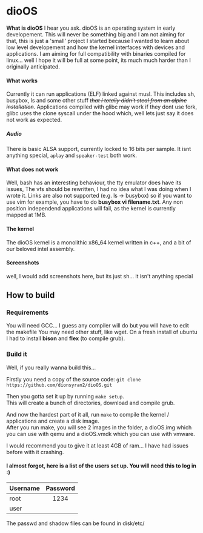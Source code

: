 # dioOS
**What is dioOS** I hear you ask. dioOS is an operating system in early developement. This will never be something big and I am not aiming for that, this is just a 'small' project I started because I wanted to learn about low level developement and how the kernel interfaces with devices and applications. I am aiming for full compatibility with binaries compiled for linux... well I hope it will be full at some point, its much much harder than I originally anticipated.

#### What works
Currently it can run applications (ELF) linked against musl. This includes sh, busybox, ls and some other stuff ~~*that I totally didn't steal from an alpine installation*~~. Applications compiled with glibc may work if they dont use fork, glibc uses the clone syscall under the hood which,
well lets just say it does not work as expected.
##### Audio
There is basic ALSA support, currently locked to 16 bits per sample. It isnt anything special, `aplay` and `speaker-test` both work.

#### What does not work
Well, bash has an interesting behaviour, the tty emulator does have its issues, The vfs should be rewritten, I had no idea what I was doing when I wrote it. Links are also not supported (e.g. ls -> busybox) so if you want to use vim for example, you have to do **busybox vi filename.txt**. Any non position independend applications will fail, as the kernel is currently mapped at 1MB.

#### The kernel
The dioOS kernel is a monolithic x86_64 kernel written in c++, and a bit of our beloved intel assembly.

#### Screenshots
well, I would add screenshots here, but its just sh... it isn't anything special


## How to build
### Requirements
You will need GCC... I guess any compiler will do but you will have to edit the makefile
You may need other stuff, like wget. On a fresh install of ubuntu I had to install **bison** and **flex** (to compile grub).

### Build it
Well, if you really wanna build this...

Firstly you need a copy of the source code:
`git clone https://github.com/dionsyran2/dioOS.git`

Then you gotta set it up by running `make setup`. <br>
This will create a bunch of directories, download and compile grub.

And now the hardest part of it all, run `make` to compile the kernel / applications and create a disk image. <br>
After you run make, you will see 2 images in the folder, a dioOS.img which you can use with qemu and a dioOS.vmdk which you can use with vmware. <br>

I would recommend you to give it at least 4GB of ram... I have had issues before with it crashing.

#### I almost forgot, here is a list of the users set up. You will need this to log in :)

| Username  | Password |
| ----------|:--------:|
| root      | 1234     |
| user      |          |

The passwd and shadow files can be found in disk/etc/